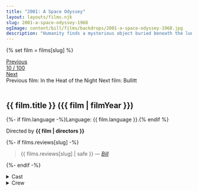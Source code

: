 ```yaml
---
title: "2001: A Space Odyssey"
layout: layouts/films.njk
slug: 2001-a-space-odyssey-1968
ogImage: content/bill/films/backdrops/2001-a-space-odyssey-1968.jpg
description: "Humanity finds a mysterious object buried beneath the lunar surface and sets off to find its origins with the help of HAL 9000, the world's most advanced super computer."
---
```


{% set film = films[slug] %}

<nav class="films">
  <div class="prev">
    <a href="../in-the-heat-of-the-night-1967"><i class="fa-solid fa-chevron-left fa-xs"></i> Previous</a>
  </div>
  <div>
    <a class="simple" href="../">10 / 100</a>
  </div>
  <div class="next">
    <a href="../bullitt-1968">Next <i class="fa-solid fa-chevron-right fa-xs"></i></a>
  </div>
  <div class="hint">
    <span class="prev-hint">
      <span class="sr-only">Previous film:</span>
      In the Heat of the Night
    </span>
    <span class="next-hint">
      <span class="sr-only">Next film:</span>
      Bullitt
    </span>
  </div>
</nav>

<article class="film slug-2001-a-space-odyssey-1968">
  <div class="backdrop-and-poster">
    <img class="poster" src="../films/posters/{{ slug }}.jpg" alt="">
    <img class="backdrop" src="../films/backdrops/{{ slug }}.jpg" alt="">
  </div>

  <h1>{{ film.title }} ({{ film | filmYear }})</h1>

  <p>
    {%- if film.language -%}Language: {{ film.language }}.{% endif %}
    
  </p>

  <p class="director">
    Directed by <strong>{{ film | directors }}</strong>
  </p>

  {%- if films.reviews[slug] -%}
    <blockquote> 
      {{ films.reviews[slug] | safe }} <em>—&nbsp;<a href="/bill">Bill</a></em>
    </blockquote> 
  {%- endif -%}

  <section class="film-detail">
    <div>
      <details>
        <summary>
          <i class="fa-solid fa-masks-theater"></i>
          Cast
        </summary>
        <ul>
          {%- for cast in film.credits.cast -%}
            <li>
              {{ cast.name }} as <em>{{ cast.character }}</em>
            </li>
          {%- endfor -%}
        </ul>
      </details>
      <details>
        <summary>
          <i class="fa-solid fa-clapperboard"></i>
          Crew
        </summary>
        <ul>
          {%- for crew in film.credits.crew -%}
            <li>
              {{ crew.name }} &mdash; <em>{{ crew.job }}</em>
            </li>
          {%- endfor -%}
        </ul>
      </details>
    </div>
  </section>

  
</article>
